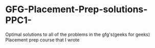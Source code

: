 # GFG-Placement-Prep-solutions-PPC1-
Optimal solutions to all of the problems in the gfg's(geeks for geeks) Placement prep course that I wrote
